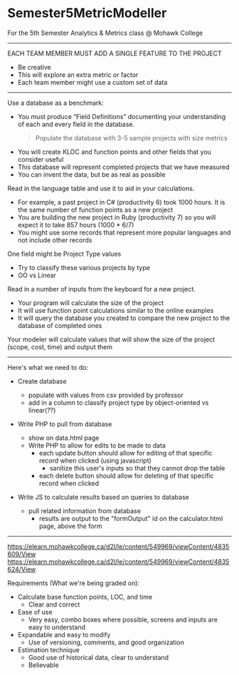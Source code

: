 # Semester5MetricModeller
For the 5th Semester Analytics &amp; Metrics class @ Mohawk College

--------------------------------------------------------------------------------------------------------------------------------

EACH TEAM MEMBER MUST ADD A SINGLE FEATURE TO THE PROJECT 

- Be creative 
- This will explore an extra metric or factor 
- Each team member might use a custom set of data 

--------------------------------------------------------------------------------------------------------------------------------

Use a database as a benchmark: 
- You must produce “Field Definitions” documenting your understanding of each and every field in the database. 
    > Populate the database with 3-5 sample projects with size metrics 
- You will create KLOC and function points and other fields that you consider useful 
- This database will represent completed projects that we have measured 
- You can invent the data, but be as real as possible 

Read in the language table and use it to aid in your calculations. 
- For example, a past project in C# (productivity 6) took 1000 hours. It is the same number of function points as a new project 
- You are building the new project in Ruby (productivity 7) so you will expect it to take 857 hours (1000 * 6/7) 
- You might use some records that represent more popular languages and not include other records 

One field might be Project Type values 

- Try to classify these various projects by type 
- OO vs Linear 

Read in a number of inputs from the keyboard for a new project.  

- Your program will calculate the size of the project 
- It will use function point calculations similar to the online examples 
- It will query the database you created to compare the new project to the database of completed ones 

Your modeler will calculate values that will show the size of the project (scope, cost, time) and output them 

--------------------------------------------------------------------------------------------------------------------------------

Here's what we need to do:
- Create database
  - populate with values from csv provided by professor
  - add in a column to classify project type by object-oriented vs linear(??)

- Write PHP to pull from database
  - show on data.html page
  - Write PHP to allow for edits to be made to data
    - each update button should allow for editing of that specific record when clicked (using javascript)
      - sanitize this user's inputs so that they cannot drop the table
    - each delete button should allow for deleting of that specific record when clicked

- Write JS to calculate results based on queries to database
  - pull related information from database
    - results are output to the "formOutput" id on the calculator.html page, above the form

--------------------------------------------------------------------------------------------------------------------------------

https://elearn.mohawkcollege.ca/d2l/le/content/549969/viewContent/4835609/View 
https://elearn.mohawkcollege.ca/d2l/le/content/549969/viewContent/4835624/View 

Requirements (What we're being graded on):  
- Calculate base function points, LOC, and time 
  - Clear and correct 
- Ease of use 
  - Very easy, combo boxes where possible, screens and inputs are easy to understand 
- Expandable and easy to modify 
  - Use of versioning, comments, and good organization 
- Estimation technique
  - Good use of historical data, clear to understand 
  - Believable 
